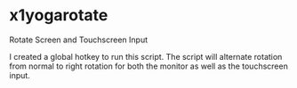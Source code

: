 # x1yogarotate
Rotate Screen and Touchscreen Input 

I created a global hotkey to run this script.  The script will alternate rotation from normal to right rotation for both the monitor as well as the touchscreen input. 

